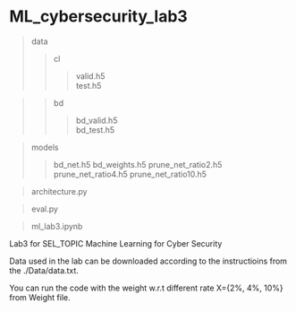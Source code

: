 # ML_cybersecurity_lab3
>data 
>>cl
>>>valid.h5   
>>>test.h5  
    
>>bd
>>>bd_valid.h5    
>>>bd_test.h5   
 
>models
>>bd_net.h5
>>bd_weights.h5
>>prune_net_ratio2.h5
>>prune_net_ratio4.h5
>>prune_net_ratio10.h5

>architecture.py

>eval.py   
          
>ml_lab3.ipynb    

Lab3 for SEL_TOPIC Machine Learning for Cyber Security

Data used in the lab can be downloaded according to the instructioins from the ./Data/data.txt.

You can run the code with the weight w.r.t different rate X={2%, 4%, 10%} from Weight file.

